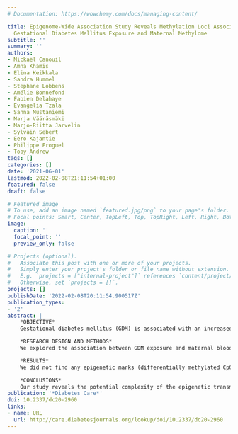 ```yaml
---
# Documentation: https://wowchemy.com/docs/managing-content/

title: Epigenome-Wide Association Study Reveals Methylation Loci Associated With Offspring
  Gestational Diabetes Mellitus Exposure and Maternal Methylome
subtitle: ''
summary: ''
authors:
- Mickaël Canouil
- Amna Khamis
- Elina Keikkala
- Sandra Hummel
- Stephane Lobbens
- Amélie Bonnefond
- Fabien Delahaye
- Evangelia Tzala
- Sanna Mustaniemi
- Marja Vääräsmäki
- Marjo-Riitta Jarvelin
- Sylvain Sebert
- Eero Kajantie
- Philippe Froguel
- Toby Andrew
tags: []
categories: []
date: '2021-06-01'
lastmod: 2022-02-08T21:11:54+01:00
featured: false
draft: false

# Featured image
# To use, add an image named `featured.jpg/png` to your page's folder.
# Focal points: Smart, Center, TopLeft, Top, TopRight, Left, Right, BottomLeft, Bottom, BottomRight.
image:
  caption: ''
  focal_point: ''
  preview_only: false

# Projects (optional).
#   Associate this post with one or more of your projects.
#   Simply enter your project's folder or file name without extension.
#   E.g. `projects = ["internal-project"]` references `content/project/deep-learning/index.md`.
#   Otherwise, set `projects = []`.
projects: []
publishDate: '2022-02-08T20:11:54.900517Z'
publication_types:
- '2'
abstract: |
    *OBJECTIVE*  
    Gestational diabetes mellitus (GDM) is associated with an increased risk of obesity and insulin resistance in offspring later in life, which might be explained by epigenetic changes in response to maternal hyperglycemic exposure.

    *RESEARCH DESIGN AND METHODS*  
    We explored the association between GDM exposure and maternal blood and newborn cord blood methylation in 536 mother-offspring pairs from the prospective FinnGeDi cohort using Illumina MethylationEPIC 850K BeadChip arrays. We assessed two hypotheses. First, we tested for shared maternal and offspring epigenetic effects resulting from GDM exposure. Second, we tested whether GDM exposure and maternal methylation had an epigenetic effect on the offspring.

    *RESULTS*  
    We did not find any epigenetic marks (differentially methylated CpG probes) with shared and consistent effects between mothers and offspring. After including maternal methylation in the model, we identified a single significant (false discovery rate 1.38 × 10−2) CpG at the cg22790973 probe (TFCP2) associated with GDM. We identified seven additional FDR-significant interactions of maternal methylation and GDM status, with the strongest association at the same cg22790973 probe (TFCP2), as well as cg03456133, cg24440941 (H3C6), cg20002843 (LOC127841), cg19107264, and cg11493553 located within the UBE3C gene and cg17065901 in FAM13A, both susceptibility genes for type 2 diabetes and BMI, and cg23355087 within the DLGAP2 gene, known to be involved in insulin resistance during pregnancy.

    *CONCLUSIONS*  
    Our study reveals the potential complexity of the epigenetic transmission between mothers with GDM and their offspring, likely determined by not only GDM exposure but also other factors indicated by maternal epigenetic status, such as maternal metabolic history.
publication: '*Diabetes Care*'
doi: 10.2337/dc20-2960
links:
- name: URL
  url: http://care.diabetesjournals.org/lookup/doi/10.2337/dc20-2960
---
```

